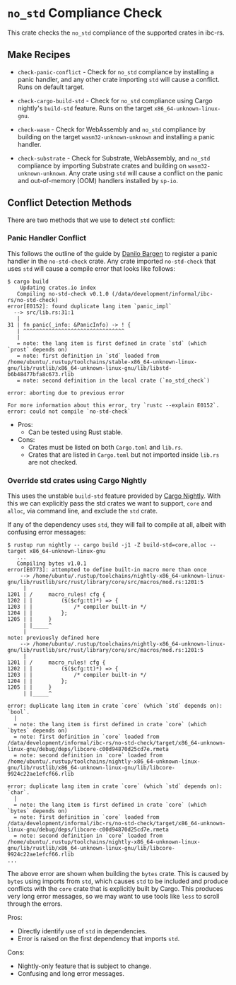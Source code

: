 # `no_std` Compliance Check

This crate checks the `no_std` compliance of the supported crates in ibc-rs.

## Make Recipes

- `check-panic-conflict` - Check for `no_std` compliance by installing a panic handler, and any other crate importing `std` will cause a conflict. Runs on default target.

- `check-cargo-build-std` - Check for `no_std` compliance using Cargo nightly's `build-std` feature. Runs on the target `x86_64-unknown-linux-gnu`.

- `check-wasm` - Check for WebAssembly and `no_std` compliance by building on the target `wasm32-unknown-unknown` and installing a panic handler.

- `check-substrate` - Check for Substrate, WebAssembly, and `no_std` compliance by importing Substrate crates and building on `wasm32-unknown-unknown`. Any crate using `std` will cause a conflict on the panic and out-of-memory (OOM) handlers installed by `sp-io`.

## Conflict Detection Methods

There are two methods that we use to detect `std` conflict:

### Panic Handler Conflict

This follows the outline of the guide by
[Danilo Bargen](https://blog.dbrgn.ch/2019/12/24/testing-for-no-std-compatibility/)
to register a panic handler in the `no-std-check` crate.
Any crate imported `no-std-check` that uses `std` will cause a compile error that
looks like follows:

```
$ cargo build
    Updating crates.io index
   Compiling no-std-check v0.1.0 (/data/development/informal/ibc-rs/no-std-check)
error[E0152]: found duplicate lang item `panic_impl`
  --> src/lib.rs:31:1
   |
31 | fn panic(_info: &PanicInfo) -> ! {
   | ^^^^^^^^^^^^^^^^^^^^^^^^^^^^^^^^
   |
   = note: the lang item is first defined in crate `std` (which `prost` depends on)
   = note: first definition in `std` loaded from /home/ubuntu/.rustup/toolchains/stable-x86_64-unknown-linux-gnu/lib/rustlib/x86_64-unknown-linux-gnu/lib/libstd-b6b48477bfa8c673.rlib
   = note: second definition in the local crate (`no_std_check`)

error: aborting due to previous error

For more information about this error, try `rustc --explain E0152`.
error: could not compile `no-std-check`
```

- Pros:
  - Can be tested using Rust stable.
- Cons:
  - Crates must be listed on both `Cargo.toml` and `lib.rs`.
  - Crates that are listed in `Cargo.toml` but not imported inside `lib.rs` are not checked.

### Override std crates using Cargo Nightly

This uses the unstable `build-std` feature provided by
[Cargo Nightly](https://doc.rust-lang.org/nightly/cargo/reference/unstable.html#build-std).
With this we can explicitly pass the std crates we want to support, `core` and `alloc`,
via command line, and exclude the `std` crate.

If any of the dependency uses `std`, they will fail to compile at all, albeit with
confusing error messages:

```
$ rustup run nightly -- cargo build -j1 -Z build-std=core,alloc --target x86_64-unknown-linux-gnu
   ...
   Compiling bytes v1.0.1
error[E0773]: attempted to define built-in macro more than once
    --> /home/ubuntu/.rustup/toolchains/nightly-x86_64-unknown-linux-gnu/lib/rustlib/src/rust/library/core/src/macros/mod.rs:1201:5
     |
1201 | /     macro_rules! cfg {
1202 | |         ($($cfg:tt)*) => {
1203 | |             /* compiler built-in */
1204 | |         };
1205 | |     }
     | |_____^
     |
note: previously defined here
    --> /home/ubuntu/.rustup/toolchains/nightly-x86_64-unknown-linux-gnu/lib/rustlib/src/rust/library/core/src/macros/mod.rs:1201:5
     |
1201 | /     macro_rules! cfg {
1202 | |         ($($cfg:tt)*) => {
1203 | |             /* compiler built-in */
1204 | |         };
1205 | |     }
     | |_____^

error: duplicate lang item in crate `core` (which `std` depends on): `bool`.
  |
  = note: the lang item is first defined in crate `core` (which `bytes` depends on)
  = note: first definition in `core` loaded from /data/development/informal/ibc-rs/no-std-check/target/x86_64-unknown-linux-gnu/debug/deps/libcore-c00d94870d25cd7e.rmeta
  = note: second definition in `core` loaded from /home/ubuntu/.rustup/toolchains/nightly-x86_64-unknown-linux-gnu/lib/rustlib/x86_64-unknown-linux-gnu/lib/libcore-9924c22ae1efcf66.rlib

error: duplicate lang item in crate `core` (which `std` depends on): `char`.
  |
  = note: the lang item is first defined in crate `core` (which `bytes` depends on)
  = note: first definition in `core` loaded from /data/development/informal/ibc-rs/no-std-check/target/x86_64-unknown-linux-gnu/debug/deps/libcore-c00d94870d25cd7e.rmeta
  = note: second definition in `core` loaded from /home/ubuntu/.rustup/toolchains/nightly-x86_64-unknown-linux-gnu/lib/rustlib/x86_64-unknown-linux-gnu/lib/libcore-9924c22ae1efcf66.rlib
...
```

The above error are shown when building the `bytes` crate. This is caused by `bytes` using imports from `std`,
which causes `std` to be included and produce conflicts with the `core` crate that is explicitly built by Cargo.
This produces very long error messages, so we may want to use tools like `less` to scroll through the errors.

Pros:
  - Directly identify use of `std` in dependencies.
  - Error is raised on the first dependency that imports `std`.

Cons:
  - Nightly-only feature that is subject to change.
  - Confusing and long error messages.
